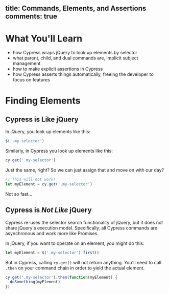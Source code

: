 title: Commands, Elements, and Assertions
comments: true
---

# What You'll Learn

- how Cypress wraps jQuery to look up elements by selector
- what parent, child, and dual commands are, implicit subject management
- how to make explicit assertions in Cypress
- how Cypress asserts things automatically, freeing the developer to focus on features

# Finding Elements

## Cypress is Like jQuery

In jQuery, you look up elements like this:

```js
$('.my-selector')
```

Similarly, in Cypress you look up elements like this:

```js
cy.get('.my-selector')
```

Just the same, right? So we can just assign that and move on with our day?

```js
// This will not work!
let myElement = cy.get('.my-selector')
```

Not so fast...

## Cypress is _Not Like_ jQuery

Cypress re-uses the selector search functionality of jQuery, but it does not share jQuery's execution model. Specifically, all Cypress commands are asynchronous and work more like Promises.

In jQuery, if you want to operate on an element, you might do this:

```js
let myElement = $('.my-selector').first()
```

But in Cypress, calling `cy.get()` will not return anything. You'll need to call `.then` on your command chain in order to yield the actual element.

```js
cy.get('.my-selector').then(function(myElement) {
  doSomething(myElement)
})
```
